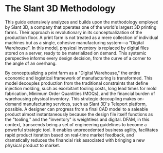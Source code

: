 # The Slant 3D Methodology

This guide extensively analyzes and builds upon the methodology employed by Slant 3D, a company that operates one of the world's largest 3D printing farms. Their approach is revolutionary in its conceptualization of the production floor. A print farm is not treated as a mere collection of individual machines but as a single, cohesive manufacturing system—a "Digital Warehouse". In this model, physical inventory is replaced by digital files stored on a server, ready to be materialized on demand. This systemic perspective informs every design decision, from the curve of a corner to the angle of an overhang.

By conceptualizing a print farm as a "Digital Warehouse," the entire economic and logistical framework of manufacturing is transformed. This model decouples production from the traditional constraints that define injection molding, such as exorbitant tooling costs, long lead times for mold fabrication, Minimum Order Quantities (MOQs), and the financial burden of warehousing physical inventory. This strategic decoupling makes on-demand manufacturing services, such as Slant 3D's Teleport platform, possible. A designer can progress from a final CAD model to a saleable product almost instantaneously because the design file itself functions as the "tooling," and the "inventory" is weightless and digital. DFAM, in this context, transcends being a set of engineering guidelines to become a powerful strategic tool. It enables unprecedented business agility, facilitates rapid product iteration based on real-time market feedback, and dramatically reduces the financial risk associated with bringing a new physical product to market.
